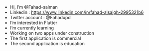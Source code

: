 -  Hi, I’m @Fahad-salman
-  Linkedin : https://www.linkedin.com/in/fahad-alsaigh-2995321b6
-  Twitter account : @Fahadupd
-  I’m interested in Flutter
-  I’m currently learning
-  Working on two apps under construction
-  The first application is commercial
-  The second application is education

 <!---
- 💞️ I’m looking to collaborate on ...
- 📫 How to reach me ...
--->

<!---
Fahad-salman/Fahad-salman is a ✨ special ✨ repository because its `README.md` (this file) appears on your GitHub profile.
You can click the Preview link to take a look at your changes.
--->
